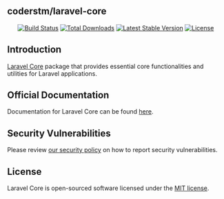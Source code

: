 ## coderstm/laravel-core

<p align="center">
<a href="https://github.com/coders-tm/laravel-core/actions"><img src="https://github.com/coders-tm/laravel-core/workflows/tests/badge.svg" alt="Build Status"></a>
<a href="https://packagist.org/packages/coderstm/laravel-core"><img src="https://img.shields.io/packagist/dt/coderstm/laravel-core" alt="Total Downloads"></a>
<a href="https://packagist.org/packages/coderstm/laravel-core"><img src="https://img.shields.io/packagist/v/coderstm/laravel-core" alt="Latest Stable Version"></a>
<a href="https://packagist.org/packages/coderstm/laravel-core"><img src="https://img.shields.io/packagist/l/coderstm/laravel-core" alt="License"></a>
</p>

## Introduction

[Laravel Core](https://laravel.com) package that provides essential core functionalities and utilities for Laravel applications.

## Official Documentation

Documentation for Laravel Core can be found [here](https://laravel-core.netlify.com).

## Security Vulnerabilities

Please review [our security policy](https://github.com/coders-tm/laravel-core/security/policy) on how to report security vulnerabilities.

## License

Laravel Core is open-sourced software licensed under the [MIT license](LICENSE.md).
